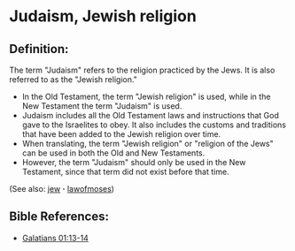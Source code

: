 # Judaism, Jewish religion #

## Definition: ##

The term "Judaism" refers to the religion practiced by the Jews. It is also referred to as the "Jewish religion."

* In the Old Testament, the term "Jewish religion" is used, while in the New Testament the term "Judaism" is used.
* Judaism includes all the Old Testament laws and instructions that God gave to the Israelites to obey. It also includes the customs and traditions that have been added to the Jewish religion over time.
* When translating, the term "Jewish religion" or "religion of the Jews" can be used in both the Old and New Testaments.
* However, the term "Judaism" should only be used in the New Testament, since that term did not exist before that time.

(See also: [jew](../other/jew.md) **·** [lawofmoses](../kt/lawofmoses.md))

## Bible References: ##

* [Galatians 01:13-14](https://door43.org/en/bible/notes/gal/01/13)

